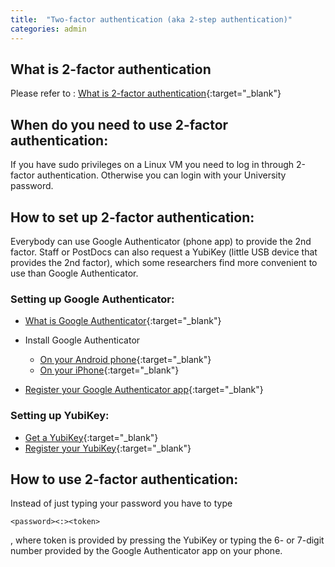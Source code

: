 ```yaml
---
title:  "Two-factor authentication (aka 2-step authentication)"
categories: admin
---
```


## What is 2-factor authentication

Please refer to : [What is 2-factor authentication](https://superuoa.custhelp.com/app/answers/detail/a_id/7442/kw/two%20factor%20authentication){:target="_blank"}

## When do you need to use 2-factor authentication:

If you have sudo privileges on a Linux VM you need to log in through 2-factor authentication. Otherwise you can login with your University password.


## How to set up 2-factor authentication:

Everybody can use Google Authenticator (phone app) to provide the 2nd factor. Staff or PostDocs can also request a YubiKey (little USB device that provides the 2nd factor), which some researchers find more convenient to use than Google Authenticator.

### Setting up Google Authenticator:

- [What is Google Authenticator](https://superuoa.custhelp.com/app/answers/detail/a_id/7576/kw/Google%20Authenticator){:target="_blank"}

- Install Google Authenticator
    - [On your Android phone](https://superuoa.custhelp.com/app/answers/detail/a_id/7666/kw/Google%20Authenticator){:target="_blank"}
    - [On your iPhone](https://superuoa.custhelp.com/app/answers/detail/a_id/7569/kw/Google%20Authenticator){:target="_blank"}

- [Register your Google Authenticator app](https://superuoa.custhelp.com/app/answers/detail/a_id/7564/kw/Google%20Authenticator/related/1){:target="_blank"}

### Setting up YubiKey:

- [Get a YubiKey](https://superuoa.custhelp.com/app/answers/detail/a_id/7459/kw/YubiKey/related/1){:target="_blank"}
- [Register your YubiKey](https://superuoa.custhelp.com/app/answers/detail/a_id/7581/kw/Google%20Authenticator/related/1){:target="_blank"}


## How to use 2-factor authentication:

Instead of just typing your password you have to type 
```
<password><:><token>
```
, where token is provided by pressing the YubiKey or typing the 6- or 7-digit number provided by the Google Authenticator app on your phone.

